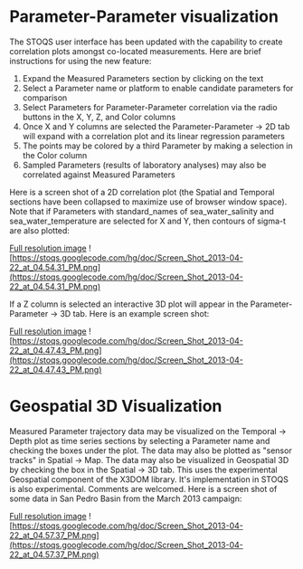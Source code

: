 # Parameter-Parameter visualization #

The STOQS user interface has been updated with the capability to create correlation plots amongst co-located measurements. Here are brief instructions for using the new feature:

  1. Expand the Measured Parameters section by clicking on the text
  1. Select a Parameter name or platform to enable candidate parameters for comparison
  1. Select Parameters for Parameter-Parameter correlation via the radio buttons in the X, Y, Z, and Color columns
  1. Once X and Y columns are selected the Parameter-Parameter -> 2D tab will expand with a correlation plot and its linear regression parameters
  1. The points may be colored by a third Parameter by making a selection in the Color column
  1. Sampled Parameters (results of laboratory analyses) may also be correlated against Measured Parameters

Here is a screen shot of a 2D correlation plot (the Spatial and Temporal sections have been collapsed to maximize use of browser window space). Note that if Parameters with standard\_names of sea\_water\_salinity and sea\_water\_temperature are selected for X and Y, then contours of sigma-t are also plotted:

[Full resolution image](https://stoqs.googlecode.com/hg/doc/Screen_Shot_2013-04-22_at_04.54.31_PM.png)
![https://stoqs.googlecode.com/hg/doc/Screen_Shot_2013-04-22_at_04.54.31_PM.png](https://stoqs.googlecode.com/hg/doc/Screen_Shot_2013-04-22_at_04.54.31_PM.png)

If a Z column is selected an interactive 3D plot will appear in the Parameter-Parameter -> 3D tab. Here is an example screen shot:

[Full resolution image](https://stoqs.googlecode.com/hg/doc/Screen_Shot_2013-04-22_at_04.47.43_PM.png)
![https://stoqs.googlecode.com/hg/doc/Screen_Shot_2013-04-22_at_04.47.43_PM.png](https://stoqs.googlecode.com/hg/doc/Screen_Shot_2013-04-22_at_04.47.43_PM.png)

# Geospatial 3D Visualization #

Measured Parameter trajectory data may be visualized on the Temporal -> Depth plot as time series sections by selecting a Parameter name and checking the boxes under the plot. The data may also be plotted as "sensor tracks" in Spatial -> Map. The data may also be visualized in Geospatial 3D by checking the box in the Spatial -> 3D tab. This uses the experimental Geospatial component of the X3DOM library. It's implementation in STOQS is also experimental. Comments are welcomed. Here is a screen shot of some data in San Pedro Basin from the March 2013 campaign:

[Full resolution image](https://stoqs.googlecode.com/hg/doc/Screen_Shot_2013-04-22_at_04.57.37_PM.png)
![https://stoqs.googlecode.com/hg/doc/Screen_Shot_2013-04-22_at_04.57.37_PM.png](https://stoqs.googlecode.com/hg/doc/Screen_Shot_2013-04-22_at_04.57.37_PM.png)